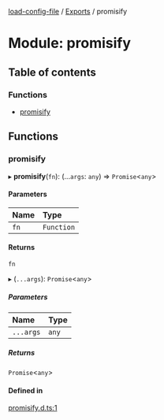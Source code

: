 [load-config-file](../README.md) / [Exports](../modules.md) / promisify

# Module: promisify

## Table of contents

### Functions

- [promisify](promisify.md#promisify)

## Functions

### promisify

▸ **promisify**(`fn`): (...`args`: `any`) => `Promise`\<`any`\>

#### Parameters

| Name | Type |
| :------ | :------ |
| `fn` | `Function` |

#### Returns

`fn`

▸ (`...args`): `Promise`\<`any`\>

##### Parameters

| Name | Type |
| :------ | :------ |
| `...args` | `any` |

##### Returns

`Promise`\<`any`\>

#### Defined in

[promisify.d.ts:1](https://github.com/snowyu/load-config-file.js/blob/2255bc98ee45d0259b0beede3d86b6868359518f/src/promisify.d.ts#L1)
